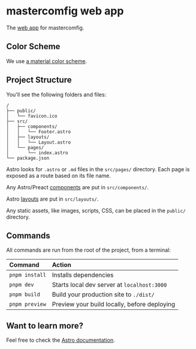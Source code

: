 # mastercomfig web app

The [web app](https://mastercomfig.com/) for mastercomfig.

## Color Scheme

We use [a material color scheme](https://material.io/resources/color/#!/?view.left=0&view.right=0&primary.color=009688&secondary.color=00BFA5).

## Project Structure

You'll see the following folders and files:

```
/
├── public/
│   └── favicon.ico
├── src/
│   ├── components/
│   │   └── Footer.astro
│   ├── layouts/
│   │   └── Layout.astro
│   └── pages/
│       └── index.astro
└── package.json
```

Astro looks for `.astro` or `.md` files in the `src/pages/` directory. Each page is exposed as a route based on its file name.

Any Astro/Preact [components](https://docs.astro.build/en/core-concepts/astro-components/) are put in `src/components/`.

Astro [layouts](https://docs.astro.build/en/core-concepts/layouts/) are put in `src/layouts/`.

Any static assets, like images, scripts, CSS, can be placed in the `public/` directory.

## Commands

All commands are run from the root of the project, from a terminal:

| Command           | Action                                       |
| :---------------- | :------------------------------------------- |
| `pnpm install`    | Installs dependencies                        |
| `pnpm dev`        | Starts local dev server at `localhost:3000`  |
| `pnpm build`      | Build your production site to `./dist/`      |
| `pnpm preview`    | Preview your build locally, before deploying |

## Want to learn more?

Feel free to check the [Astro documentation](https://docs.astro.build/en/getting-started/).
